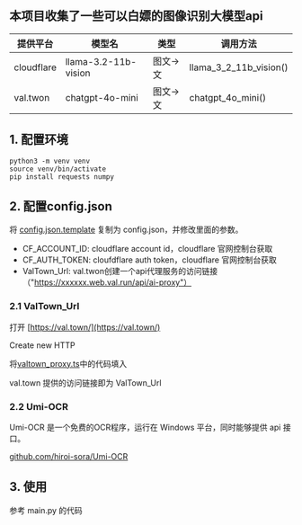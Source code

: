 ## 本项目收集了一些可以白嫖的图像识别大模型api

| 提供平台 | 模型名            | 类型   | 调用方法           |
| ---------- | -------------------- | -------- | ---------------------- |
| cloudflare | llama-3.2-11b-vision | 图文->文 | llama_3_2_11b_vision() |
| val.twon   | chatgpt-4o-mini      | 图文->文 | chatgpt_4o_mini()      |

## 1. 配置环境
```
python3 -m venv venv
source venv/bin/activate
pip install requests numpy
```

## 2. 配置config.json

将 [config.json.template](config.json.template) 复制为 config.json，并修改里面的参数。

- CF_ACCOUNT_ID: cloudflare account id，cloudflare 官网控制台获取
- CF_AUTH_TOKEN: cloufdflare auth token，cloudflare 官网控制台获取
- ValTown_Url: val.twon创建一个api代理服务的访问链接（"https://xxxxxx.web.val.run/api/ai-proxy"）

### 2.1 ValTown_Url

打开 [https://val.town/](https://val.town/) 

Create new HTTP

将[valtown_proxy.ts](valtown_proxy.ts)中的代码填入

val.town 提供的访问链接即为 ValTown_Url

### 2.2 Umi-OCR

Umi-OCR 是一个免费的OCR程序，运行在 Windows 平台，同时能够提供 api 接口。

[github.com/hiroi-sora/Umi-OCR](https://github.com/hiroi-sora/Umi-OCR)

## 3. 使用

参考 main.py 的代码



